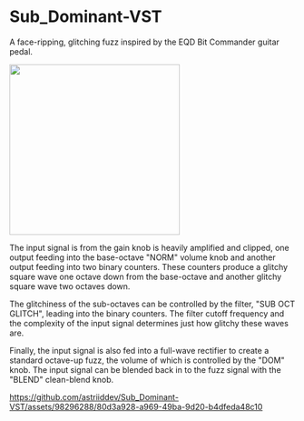 # Sub_Dominant-VST

A face-ripping, glitching fuzz inspired by the EQD Bit Commander guitar pedal.

<img src='https://github.com/astriiddev/Sub_Dominant-VST/assets/98296288/7d07d00f-7808-4591-ac9b-6906a345927b' width='300'>

The input signal is from the gain knob is heavily amplified and clipped, one output feeding into the 
base-octave "NORM" volume knob and another output feeding into two binary counters. These counters produce a
glitchy square wave one octave down from the base-octave and another glitchy square wave two octaves down.

The glitchiness of the sub-octaves can be controlled by the filter, "SUB OCT GLITCH", leading into the binary
counters. The filter cutoff frequency and the complexity of the input signal determines just how glitchy these
waves are.

Finally, the input signal is also fed into a full-wave rectifier to create a standard octave-up fuzz, the
volume of which is controlled by the "DOM" knob. The input signal can be blended back in to the fuzz signal
with the "BLEND" clean-blend knob.

https://github.com/astriiddev/Sub_Dominant-VST/assets/98296288/80d3a928-a969-49ba-9d20-b4dfeda48c10
